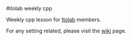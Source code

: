#itolab weekly cpp

Weekly cpp lesson for [Itolab](http://www.web.se.shibaura-it.ac.jp/tosi-ito/en/) members.

For any setting related, please visit the [wiki](https://github.com/kurogane1031/itolab_weekly_cpp/wiki) page.
